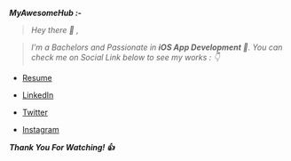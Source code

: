 ***MyAwesomeHub :-***

> *Hey there 👋 ,*

> *I’m a Bachelors and Passionate in **iOS App Development **. You can check me on Social Link below to see my works : 👇*

- [Resume](https://drive.google.com/file/d/1gchAfTDmpDYNXZ_HA1cz1TAFo-mi8hA3/view?usp=sharing)

- [LinkedIn](https://in.linkedin.com/in/patelmeet12)

- [Twitter](https://twitter.com/patelmeet_12)

- [Instagram](https://www.instagram.com/meetsurani12/)



***Thank You For Watching! :+1:***
